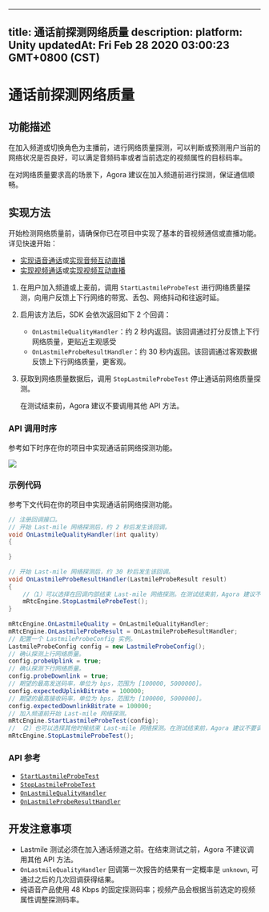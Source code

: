 
---
title: 通话前探测网络质量
description: 
platform: Unity
updatedAt: Fri Feb 28 2020 03:00:23 GMT+0800 (CST)
---
# 通话前探测网络质量
## 功能描述

在加入频道或切换角色为主播前，进行网络质量探测，可以判断或预测用户当前的网络状况是否良好，可以满足音频码率或者当前选定的视频属性的目标码率。

在对网络质量要求高的场景下，Agora 建议在加入频道前进行探测，保证通信顺畅。

## 实现方法

开始检测网络质量前，请确保你已在项目中实现了基本的音视频通信或直播功能。详见快速开始：

- [实现语音通话](../../cn/Voice/start_call_audio_unity.md)或[实现音频互动直播](../../cn/Voice/start_live_audio_unity.md)
- [实现视频通话](../../cn/Voice/start_call_unity.md)或[实现视频互动直播](../../cn/Voice/start_live_unity.md)


1. 在用户加入频道或上麦前，调用 `StartLastmileProbeTest` 进行网络质量探测，向用户反馈上下行网络的带宽、丢包、网络抖动和往返时延。

2. 启用该方法后，SDK 会依次返回如下 2 个回调：

   - `OnLastmileQualityHandler`：约 2 秒内返回。该回调通过打分反馈上下行网络质量，更贴近主观感受
   - `OnLastmileProbeResultHandler`：约 30 秒内返回。该回调通过客观数据反馈上下行网络质量，更客观。

3. 获取到网络质量数据后，调用 `StopLastmileProbeTest` 停止通话前网络质量探测。

   <div class="alert note">在测试结束前，Agora 建议不要调用其他 API 方法。</div>

### API 调用时序

参考如下时序在你的项目中实现通话前网络探测功能。

![](https://web-cdn.agora.io/docs-files/1582858685523)

### 示例代码

参考下文代码在你的项目中实现通话前网络探测功能。

```c#
// 注册回调接口。
// 开始 Last-mile 网络探测后，约 2 秒后发生该回调。
void OnLastmileQualityHandler(int quality)
{
 
}
 
// 开始 Last-mile 网络探测后，约 30 秒后发生该回调。
void OnLastmileProbeResultHandler(LastmileProbeResult result)
{  
    //（1）可以选择在回调内部结束 Last-mile 网络探测。在测试结束前，Agora 建议不要调用其他 API 方法。
    mRtcEngine.StopLastmileProbeTest();
}
 
mRtcEngine.OnLastmileQuality = OnLastmileQualityHandler;
mRtcEngine.OnLastmileProbeResult = OnLastmileProbeResultHandler;
// 配置一个 LastmileProbeConfig 实例。
LastmileProbeConfig config = new LastmileProbeConfig();
// 确认探测上行网络质量。
config.probeUplink = true;
// 确认探测下行网络质量。
config.probeDownlink = true;
// 期望的最高发送码率，单位为 bps，范围为 [100000, 5000000]。
config.expectedUplinkBitrate = 100000;
// 期望的最高接收码率，单位为 bps，范围为 [100000, 5000000]。
config.expectedDownlinkBitrate = 100000;
// 加入频道前开始 Last-mile 网络探测。
mRtcEngine.StartLastmileProbeTest(config);
// （2）也可以选择其他时候结束 Last-mile 网络探测。在测试结束前，Agora 建议不要调用其他 API 方法。
mRtcEngine.StopLastmileProbeTest();
```



### API 参考

- [`StartLastmileProbeTest`](https://docs.agora.io/cn/Voice/API%20Reference/unity/classagora__gaming__rtc_1_1_i_rtc_engine.html#a1d70042741eed8fd27234d43f0bdd86e)
- [`StopLastmileProbeTest`](https://docs.agora.io/cn/Voice/API%20Reference/unity/classagora__gaming__rtc_1_1_i_rtc_engine.html#a7097b5aa40f1124c5cb5ae7cc68d636f)
- [`OnLastmileQualityHandler`](https://docs.agora.io/cn/Voice/API%20Reference/unity/namespaceagora__gaming__rtc.html#ad91eb7212a21d5596d4a96dfedaa7753)
- [`OnLastmileProbeResultHandler`](https://docs.agora.io/cn/Voice/API%20Reference/unity/namespaceagora__gaming__rtc.html#afa2ac45e7687a97653fedb80c5346019)

## 开发注意事项

- Lastmile 测试必须在加入通话频道之前。在结束测试之前，Agora 不建议调用其他 API 方法。
- `OnLastmileQualityHandler` 回调第一次报告的结果有一定概率是 `unknown`, 可通过之后的几次回调获得结果。
- 纯语音产品使用 48 Kbps 的固定探测码率；视频产品会根据当前选定的视频属性调整探测码率。
